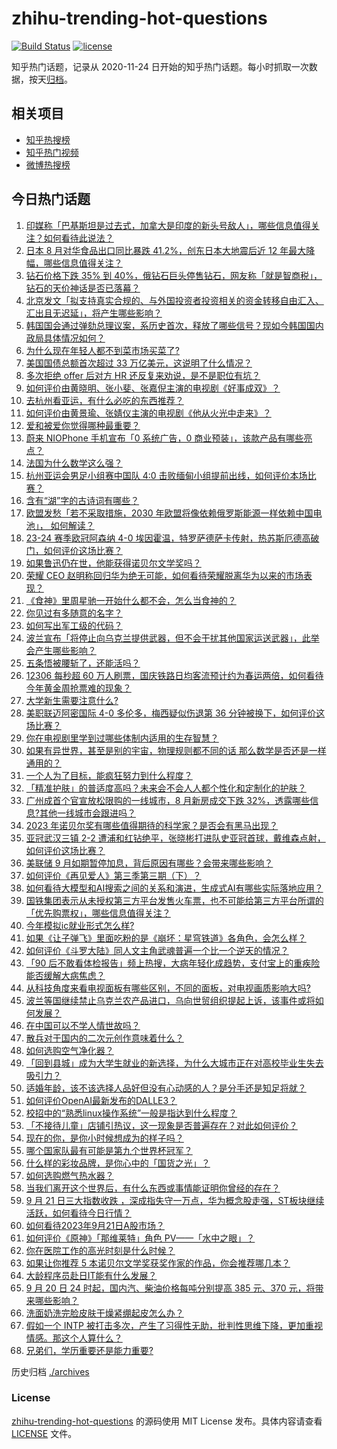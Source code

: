 # zhihu-trending-hot-questions

[![Build Status](https://github.com/justjavac/zhihu-trending-hot-questions/workflows/ci/badge.svg?branch=master)](https://github.com/justjavac/zhihu-trending-hot-questions/actions)
[![license](https://img.shields.io/github/license/justjavac/zhihu-trending-hot-questions)](https://github.com/justjavac/zhihu-trending-hot-questions/blob/master/LICENSE)

知乎热门话题，记录从 2020-11-24
日开始的知乎热门话题。每小时抓取一次数据，按天[归档](./archives)。

## 相关项目

- [知乎热搜榜](https://github.com/justjavac/zhihu-trending-top-search)
- [知乎热门视频](https://github.com/justjavac/zhihu-trending-hot-video)
- [微博热搜榜](https://github.com/justjavac/weibo-trending-hot-search)

## 今日热门话题

<!-- BEGIN -->
<!-- 最后更新时间 Fri Sep 22 2023 03:12:09 GMT+0800 (China Standard Time) -->

1. [印媒称「巴基斯坦是过去式，加拿大是印度的新头号敌人」，哪些信息值得关注？如何看待此说法？](https://www.zhihu.com/question/623083209)
1. [日本 8 月对华食品出口同比暴跌 41.2%，创东日本大地震后近 12 年最大降幅，哪些信息值得关注？](https://www.zhihu.com/question/623070402)
1. [钻石价格下跌 35% 到 40%，俄钻石巨头停售钻石，网友称「就是智商税」，钻石的天价神话是否已落幕？](https://www.zhihu.com/question/623113066)
1. [北京发文「拟支持真实合规的、与外国投资者投资相关的资金转移自由汇入、汇出且无迟延」，将产生哪些影响？](https://www.zhihu.com/question/623113647)
1. [韩国国会通过弹劾总理议案，系历史首次，释放了哪些信号？现如今韩国国内政局具体情况如何？](https://www.zhihu.com/question/623105016)
1. [为什么现在年轻人都不到菜市场买菜了?](https://www.zhihu.com/question/615918682)
1. [美国国债总额首次超过 33 万亿美元，这说明了什么情况？](https://www.zhihu.com/question/622712029)
1. [多次拒绝 offer 后对方 HR 还反复来劝说，是不是职位有坑？](https://www.zhihu.com/question/622558837)
1. [如何评价由黄晓明、张小斐、张嘉倪主演的电视剧《好事成双》？](https://www.zhihu.com/question/622608346)
1. [去杭州看亚运，有什么必吃的东西推荐？](https://www.zhihu.com/question/622233847)
1. [如何评价由黄景瑜、张婧仪主演的电视剧《他从火光中走来》？](https://www.zhihu.com/question/622602638)
1. [爱和被爱你觉得哪种最重要？](https://www.zhihu.com/question/622934245)
1. [蔚来 NIOPhone 手机宣布「0 系统广告，0 商业预装」，该款产品有哪些亮点？](https://www.zhihu.com/question/623088151)
1. [法国为什么数学这么强？](https://www.zhihu.com/question/352617471)
1. [杭州亚运会男足小组赛中国队 4:0 击败缅甸小组提前出线，如何评价本场比赛？](https://www.zhihu.com/question/623163004)
1. [含有“湖”字的古诗词有哪些？](https://www.zhihu.com/question/623007074)
1. [欧盟发愁「若不采取措施，2030 年欧盟将像依赖俄罗斯能源一样依赖中国电池」， 如何解读？](https://www.zhihu.com/question/622591186)
1. [23-24 赛季欧冠阿森纳 4-0 埃因霍温，特罗萨德萨卡传射，热苏斯厄德高破门，如何评价这场比赛？](https://www.zhihu.com/question/623067432)
1. [如果鲁迅仍在世，他能获得诺贝尔文学奖吗？](https://www.zhihu.com/question/622728262)
1. [荣耀 CEO 赵明称回归华为绝无可能，如何看待荣耀脱离华为以来的市场表现？](https://www.zhihu.com/question/622904327)
1. [《食神》里周星驰一开始什么都不会，怎么当食神的？](https://www.zhihu.com/question/431857756)
1. [你见过有多随意的名字？](https://www.zhihu.com/question/320098394)
1. [如何写出军工级的代码？](https://www.zhihu.com/question/48191695)
1. [波兰宣布「将停止向乌克兰提供武器，但不会干扰其他国家运送武器」，此举会产生哪些影响？](https://www.zhihu.com/question/623076121)
1. [五条悟被腰斩了，还能活吗？](https://www.zhihu.com/question/622929456)
1. [12306 每秒超 60 万人刷票，国庆铁路日均客流预计约为春运两倍，如何看待今年黄金周抢票难的现象？](https://www.zhihu.com/question/622722346)
1. [大学新生需要注意什么?](https://www.zhihu.com/question/614209331)
1. [美职联迈阿密国际 4-0 多伦多，梅西疑似伤退第 36 分钟被换下，如何评价这场比赛？](https://www.zhihu.com/question/623074262)
1. [你在电视剧里学到过哪些体制内适用的生存智慧？](https://www.zhihu.com/question/622765801)
1. [如果有异世界，甚至是别的宇宙，物理规则都不同的话 那么数学是否还是一样通用的？](https://www.zhihu.com/question/424478863)
1. [一个人为了目标，能疯狂努力到什么程度？](https://www.zhihu.com/question/35306101)
1. [「精准护肤」的普适度高吗？未来会不会人人都个性化和定制化的护肤？](https://www.zhihu.com/question/622219425)
1. [广州成首个官宣放松限购的一线城市，8 月新房成交下跌 32%，透露哪些信息?其他一线城市会跟进吗？](https://www.zhihu.com/question/623090276)
1. [2023 年诺贝尔奖有哪些值得期待的科学家？是否会有黑马出现？](https://www.zhihu.com/question/622722681)
1. [亚冠武汉三镇 2-2 遭浦和红钻绝平，张晓彬打进队史亚冠首球，戴维森点射，如何评价这场比赛？](https://www.zhihu.com/question/623018002)
1. [美联储 9 月如期暂停加息，背后原因有哪些？会带来哪些影响？](https://www.zhihu.com/question/623064060)
1. [如何评价《再见爱人》第三季第三期（下）？](https://www.zhihu.com/question/622911936)
1. [如何看待大模型和AI搜索之间的关系和演进，生成式AI有哪些实际落地应用？](https://www.zhihu.com/question/623104831)
1. [国铁集团表示从未授权第三方平台发售火车票，也不可能给第三方平台所谓的「优先购票权」，哪些信息值得关注？](https://www.zhihu.com/question/622765971)
1. [今年模拟ic就业形式怎么样?](https://www.zhihu.com/question/618941727)
1. [如果《让子弹飞》里面吃粉的是《崩坏：星穹铁道》各角色，会怎么样？](https://www.zhihu.com/question/622683592)
1. [如何评价《斗罗大陆》同人文主角武魂普遍一个比一个逆天的情况？](https://www.zhihu.com/question/622910437)
1. [「90 后不敢看体检报告」频上热搜，大病年轻化成趋势，支付宝上的重疾险能否缓解大病焦虑？](https://www.zhihu.com/question/623113598)
1. [从科技角度来看电视面板有哪些区别，不同的面板，对电视画质影响大吗?](https://www.zhihu.com/question/619837453)
1. [波兰等国继续禁止乌克兰农产品进口，乌向世贸组织提起上诉，该事件或将如何发展？](https://www.zhihu.com/question/622893851)
1. [在中国可以不学人情世故吗？](https://www.zhihu.com/question/621467271)
1. [散兵对于国内的二次元创作意味着什么？](https://www.zhihu.com/question/622369810)
1. [如何选购空气净化器？](https://www.zhihu.com/question/19565949)
1. [「回到县城」成为大学生就业的新选择，为什么大城市正在对高校毕业生失去吸引力？](https://www.zhihu.com/question/622549915)
1. [适婚年龄，该不该选择人品好但没有心动感的人？是分手还是知足将就？](https://www.zhihu.com/question/622663731)
1. [如何评价OpenAI最新发布的DALLE3？](https://www.zhihu.com/question/623068612)
1. [校招中的“熟悉linux操作系统”一般是指达到什么程度？](https://www.zhihu.com/question/517101428)
1. [「不接待儿童」店铺引热议，这一现象是否普遍存在？对此如何评价？](https://www.zhihu.com/question/622768049)
1. [现在的你，是你小时候想成为的样子吗？](https://www.zhihu.com/question/615589777)
1. [哪个国家队最有可能是第九个世界杯冠军？](https://www.zhihu.com/question/622947332)
1. [什么样的彩妆品牌，是你心中的「国货之光」？](https://www.zhihu.com/question/621653322)
1. [如何选购燃气热水器？](https://www.zhihu.com/question/22263680)
1. [当我们离开这个世界后，有什么东西或事情能证明你曾经的存在？](https://www.zhihu.com/question/622597849)
1. [9 月 21 日三大指数收跌 ，深成指失守一万点，华为概念股走强，ST板块继续活跃，如何看待今日行情？](https://www.zhihu.com/question/623074123)
1. [如何看待2023年9月21日A股市场？](https://www.zhihu.com/question/623069456)
1. [如何评价《原神》「那维莱特」角色 PV——「水中之眼」？](https://www.zhihu.com/question/623112484)
1. [你在医院工作的高光时刻是什么时候？](https://www.zhihu.com/question/621813737)
1. [如果让你推荐 5 本诺贝尔文学奖获奖作家的作品，你会推荐哪几本？](https://www.zhihu.com/question/566435643)
1. [大龄程序员赴日IT能有什么发展？](https://www.zhihu.com/question/622496671)
1. [9 月 20 日 24 时起，国内汽、柴油价格每吨分别提高 385 元、370 元，将带来哪些影响？](https://www.zhihu.com/question/622944324)
1. [洗面奶洗完脸皮肤干燥紧绷起皮怎么办？](https://www.zhihu.com/question/619622661)
1. [假如一个 INTP 被打击多次，产生了习得性无助，批判性思维下降，更加重视情感。那这个人算什么？](https://www.zhihu.com/question/341564932)
1. [兄弟们，学历重要还是能力重要?](https://www.zhihu.com/question/622944860)

<!-- END -->

历史归档 [./archives](./archives)

### License

[zhihu-trending-hot-questions](https://github.com/justjavac/zhihu-trending-hot-questions)
的源码使用 MIT License 发布。具体内容请查看 [LICENSE](./LICENSE) 文件。
